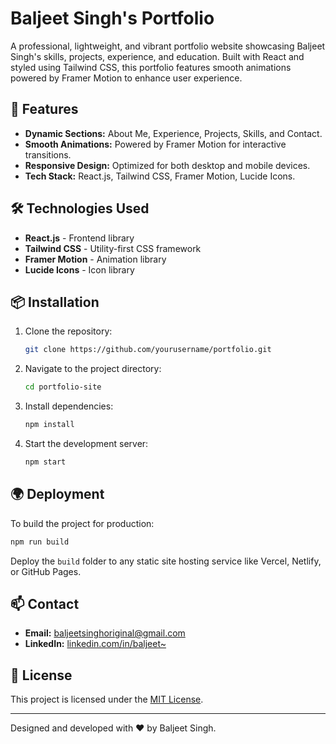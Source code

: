 # Baljeet Singh's Portfolio

A professional, lightweight, and vibrant portfolio website showcasing Baljeet Singh's skills, projects, experience, and education. Built with React and styled using Tailwind CSS, this portfolio features smooth animations powered by Framer Motion to enhance user experience.

## 🚀 Features
- **Dynamic Sections:** About Me, Experience, Projects, Skills, and Contact.
- **Smooth Animations:** Powered by Framer Motion for interactive transitions.
- **Responsive Design:** Optimized for both desktop and mobile devices.
- **Tech Stack:** React.js, Tailwind CSS, Framer Motion, Lucide Icons.

## 🛠️ Technologies Used
- **React.js** - Frontend library
- **Tailwind CSS** - Utility-first CSS framework
- **Framer Motion** - Animation library
- **Lucide Icons** - Icon library

## 📦 Installation
1. Clone the repository:
   ```bash
   git clone https://github.com/yourusername/portfolio.git
   ```
2. Navigate to the project directory:
   ```bash
   cd portfolio-site
   ```
3. Install dependencies:
   ```bash
   npm install
   ```
4. Start the development server:
   ```bash
   npm start
   ```

## 🌍 Deployment
To build the project for production:
```bash
npm run build
```
Deploy the `build` folder to any static site hosting service like Vercel, Netlify, or GitHub Pages.

## 📫 Contact
- **Email:** [baljeetsinghoriginal@gmail.com](mailto:baljeetsinghoriginal@gmail.com)
- **LinkedIn:** [linkedin.com/in/baljeet~](https://www.linkedin.com/in/baljeet~)

## 📄 License
This project is licensed under the [MIT License](LICENSE).

---

Designed and developed with ❤️ by Baljeet Singh.

